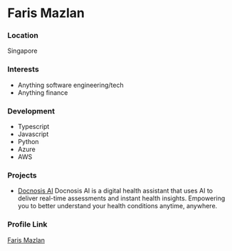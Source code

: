 # Faris Mazlan

### Location

Singapore

### Interests

- Anything software engineering/tech
- Anything finance

### Development

- Typescript
- Javascript
- Python
- Azure
- AWS

### Projects

- [Docnosis AI](https://docnosis.app/) Docnosis AI is a digital health assistant that uses AI to deliver real-time assessments and instant health insights. Empowering you to better understand your health conditions anytime, anywhere.

### Profile Link

[Faris Mazlan](https://github.com/aafaris)

